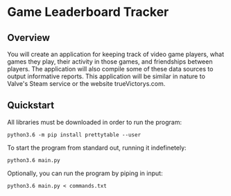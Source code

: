 # Game Leaderboard Tracker

## Overview
You will create an application for keeping track of video game players, what games they play, their activity in those games, and friendships between players. The application will also compile some of these data sources to output informative reports. This application will be similar in nature to Valve's Steam service or the website trueVictorys.com.

## Quickstart
All libraries must be downloaded in order to run the program:

    python3.6 -m pip install prettytable --user
To start the program from standard out, running it indefinetely:
    
    python3.6 main.py
Optionally, you can run the program by piping in input:
    
    python3.6 main.py < commands.txt
